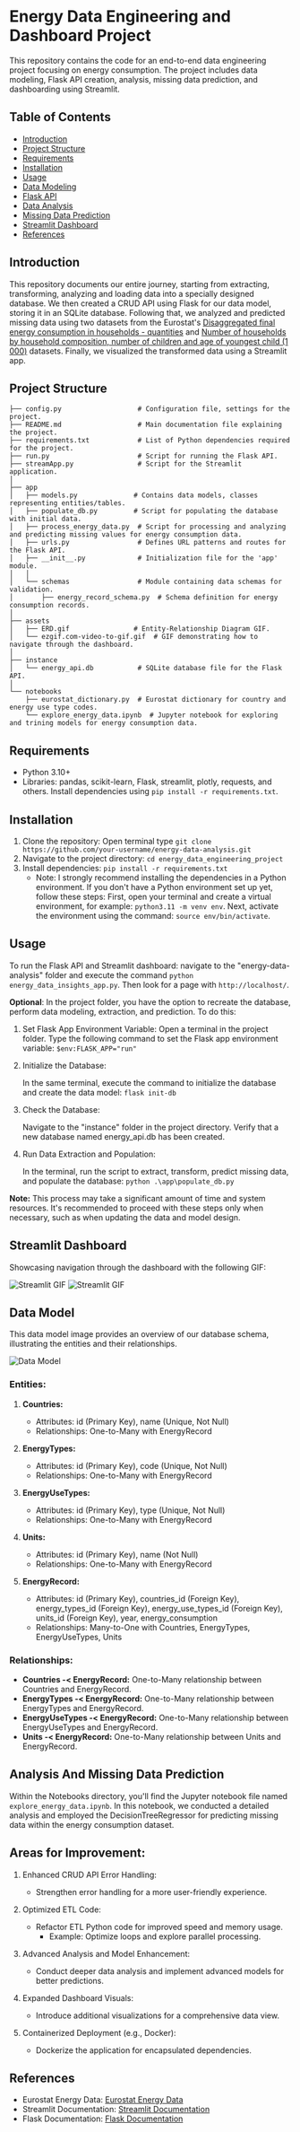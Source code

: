 # Energy Data Engineering and Dashboard Project

This repository contains the code for an end-to-end data engineering project focusing on energy consumption. The project includes data modeling, Flask API creation, analysis, missing data prediction, and dashboarding using Streamlit.

## Table of Contents

- [Introduction](#introduction)
- [Project Structure](#project-structure)
- [Requirements](#requirements)
- [Installation](#installation)
- [Usage](#usage)
- [Data Modeling](#data-modeling)
- [Flask API](#flask-api)
- [Data Analysis](#data-analysis)
- [Missing Data Prediction](#missing-data-prediction)
- [Streamlit Dashboard](#streamlit-dashboard)
- [References](#references)

## Introduction

This repository documents our entire journey, starting from extracting, transforming, analyzing and loading data into a specially designed database. We then created a CRUD API using Flask for our data model, storing it in an SQLite database. Following that, we analyzed and predicted missing data using two datasets from the Eurostat's [Disaggregated final energy consumption in households - quantities](https://ec.europa.eu/eurostat/databrowser/view/NRG_D_HHQ/default/table?lang=en) and [Number of households by household composition, number of children and age of youngest child (1 000)](https://ec.europa.eu/eurostat/databrowser/view/LFST_HHNHTYCH/default/table?lang=en) datasets. Finally, we visualized the transformed data using a Streamlit app.

## Project Structure

```.
├── config.py                   # Configuration file, settings for the project.
├── README.md                   # Main documentation file explaining the project.
├── requirements.txt            # List of Python dependencies required for the project.
├── run.py                      # Script for running the Flask API.
├── streamApp.py                # Script for the Streamlit application.
│
├── app
│   ├── models.py              # Contains data models, classes representing entities/tables.
│   ├── populate_db.py         # Script for populating the database with initial data.
│   ├── process_energy_data.py  # Script for processing and analyzing and predicting missing values for energy consumption data.
│   ├── urls.py                 # Defines URL patterns and routes for the Flask API.
│   ├── __init__.py             # Initialization file for the 'app' module.
│   │
│   └── schemas                 # Module containing data schemas for validation.
│       ├── energy_record_schema.py  # Schema definition for energy consumption records.
│
├── assets
│   ├── ERD.gif                # Entity-Relationship Diagram GIF.
│   └── ezgif.com-video-to-gif.gif  # GIF demonstrating how to navigate through the dashboard.
│
├── instance
│   └── energy_api.db           # SQLite database file for the Flask API.
│
└── notebooks
    ├── eurostat_dictionary.py  # Eurostat dictionary for country and energy use type codes.
    └── explore_energy_data.ipynb  # Jupyter notebook for exploring and trining models for energy consumption data.

```

## Requirements

- Python 3.10+
- Libraries: pandas, scikit-learn, Flask, streamlit, plotly, requests, and others. Install dependencies using `pip install -r requirements.txt`.

## Installation

1. Clone the repository: Open terminal type `git clone https://github.com/your-username/energy-data-analysis.git`
2. Navigate to the project directory: `cd energy_data_engineering_project`
3. Install dependencies: `pip install -r requirements.txt`
   - Note: I strongly recommend installing the dependencies in a Python environment. If you don't have a Python environment set up yet, follow these steps: First, open your terminal and create a virtual environment, for example: `python3.11 -m venv env`. Next, activate the environment using the command: `source env/bin/activate`.

## Usage

To run the Flask API and Streamlit dashboard: navigate to the "energy-data-analysis" folder and execute the command `python energy_data_insights_app.py`. Then look for a page with `http://localhost/`.

**Optional**: In the project folder, you have the option to recreate the database, perform data modeling, extraction, and prediction.
To do this:

1. Set Flask App Environment Variable:
   Open a terminal in the project folder.
   Type the following command to set the Flask app environment variable:
   `$env:FLASK_APP="run"`
2. Initialize the Database:

   In the same terminal, execute the command to initialize the database and create the data model:
   `flask init-db`

3. Check the Database:

   Navigate to the "instance" folder in the project directory.
   Verify that a new database named energy_api.db has been created.

4. Run Data Extraction and Population:

   In the terminal, run the script to extract, transform, predict missing data, and populate the database:
   `python .\app\populate_db.py`

**Note:**
This process may take a significant amount of time and system resources.
It's recommended to proceed with these steps only when necessary, such as when updating the data and model design.

## Streamlit Dashboard

Showcasing navigation through the dashboard with the following GIF:

![Streamlit GIF](assets\streamlitGIF.gif)
![Streamlit GIF](assets\streamlitGIF2.gif)

## Data Model

This data model image provides an overview of our database schema, illustrating the entities and their relationships.

![Data Model](assets\ERD.gif)

### Entities:

1. **Countries:**

   - Attributes: id (Primary Key), name (Unique, Not Null)
   - Relationships: One-to-Many with EnergyRecord

2. **EnergyTypes:**

   - Attributes: id (Primary Key), code (Unique, Not Null)
   - Relationships: One-to-Many with EnergyRecord

3. **EnergyUseTypes:**

   - Attributes: id (Primary Key), type (Unique, Not Null)
   - Relationships: One-to-Many with EnergyRecord

4. **Units:**

   - Attributes: id (Primary Key), name (Not Null)
   - Relationships: One-to-Many with EnergyRecord

5. **EnergyRecord:**
   - Attributes: id (Primary Key), countries_id (Foreign Key), energy_types_id (Foreign Key), energy_use_types_id (Foreign Key), units_id (Foreign Key), year, energy_consumption
   - Relationships: Many-to-One with Countries, EnergyTypes, EnergyUseTypes, Units

### Relationships:

- **Countries -< EnergyRecord:** One-to-Many relationship between Countries and EnergyRecord.
- **EnergyTypes -< EnergyRecord:** One-to-Many relationship between EnergyTypes and EnergyRecord.
- **EnergyUseTypes -< EnergyRecord:** One-to-Many relationship between EnergyUseTypes and EnergyRecord.
- **Units -< EnergyRecord:** One-to-Many relationship between Units and EnergyRecord.

## Analysis And Missing Data Prediction

Within the Notebooks directory, you'll find the Jupyter notebook file named `explore_energy_data.ipynb`. In this notebook, we conducted a detailed analysis and employed the DecisionTreeRegressor for predicting missing data within the energy consumption dataset.

## Areas for Improvement:

1. Enhanced CRUD API Error Handling:
   - Strengthen error handling for a more user-friendly experience.
2. Optimized ETL Code:
   - Refactor ETL Python code for improved speed and memory usage.
     - Example: Optimize loops and explore parallel processing.
3. Advanced Analysis and Model Enhancement:
   - Conduct deeper data analysis and implement advanced models for better predictions.
4. Expanded Dashboard Visuals:

   - Introduce additional visualizations for a comprehensive data view.

5. Containerized Deployment (e.g., Docker):
   - Dockerize the application for encapsulated dependencies.

## References

- Eurostat Energy Data: [Eurostat Energy Data](https://ec.europa.eu/eurostat/databrowser/view/NRG_D_HHQ/default/table?lang=en)
- Streamlit Documentation: [Streamlit Documentation](https://docs.streamlit.io/)
- Flask Documentation: [Flask Documentation](https://flask.palletsprojects.com/)
